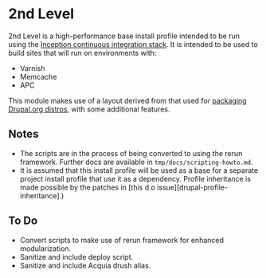 2nd Level
=========

2nd Level is a high-performance base install profile intended to be run
using the [Inception continuous integration stack][inception-about]. It
is intended to be used to build sites that will run on environments
with:

  - Varnish
  - Memcache
  - APC

This module makes use of a layout derived from that used for [packaging
Drupal.org distros][drush-make-distros], with some additional features.

Notes
-----

  - The scripts are in the process of being converted to using the rerun
    framework. Further docs are available in `tmp/docs/scripting-howto.md`.
  - It is assumed that this install profile will be used as a base for a
    separate project install profile that use it as a dependency.
Profile inheritance is made possible by the patches in [this d.o
issue][drupal-profile-inheritance].)

To Do
-----

  - Convert scripts to make use of rerun framework for enhanced
    modularization.
  - Sanitize and include deploy script.
  - Sanitize and include Acquia drush alias.

<!-- Links -->
   [inception-about]:     http://github.com/myplanetdigital/inception
   [drush-make-distros]:  http://drupal.org/node/1476014
   [profile-inheritance]: http://drupal.org/node/1356276
